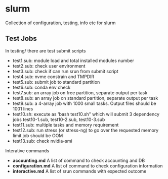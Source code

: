 # slurm

Collection of configuration, testing, info etc for slurm

## Test Jobs
 
In testing/ there are test submit scripts 

- test1.sub: module load and total installed modules number
- test2.sub: check user environment
- test3.sub: check if can run srun from submit script
- test4.sub: nvme constrain and TMPDIR
- test5.sub: submit job to standard partition
- test6.sub: conda env check
- test7.sub: an array job on free partition, separate output per task
- test8.sub: an array job on standard partition, separate output per task
- test9.sub: a 4-array job with 1000 small tasks. Output files should be 1001 lines
- test10.sh: execute as 'bash test10.sh" which will submit 3 dependency jobs
             test10-1.sub, test10-2.sub, test10-3.sub
- test11.sub: multiple tasks and memory requirement
- test12.sub: run stress (or stress-ng) to go over the requested memory limit 
              job should be OOM 
- test13.sub: check nvidia-smi  

Interative commands 

- **accounting.md** A list of command to check accounting  and DB
- **configuration.md** A list of command to check configuration information
- **interactive.md** A list of srun commands with expected outcome

